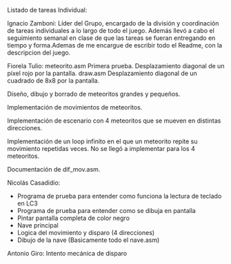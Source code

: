 Listado de tareas Individual:

Ignacio Zamboni: Líder del Grupo, encargado de la división y coordinación de tareas individuales a lo largo de todo el juego. Además llevó a cabo el seguimiento semanal en clase de que las tareas se fueran entregando en tiempo y forma.Ademas de me encargue de escribir todo el Readme, con la descripcion del juego.

Fiorela Tulio:
meteorito.asm
Primera prueba. Desplazamiento diagonal de un píxel rojo por la pantalla.
draw.asm
Desplazamiento diagonal de un cuadrado de 8x8 por la pantalla.

Diseño, dibujo y borrado de meteoritos grandes y pequeños. 

Implementación de movimientos de meteoritos.

Implementación de escenario con 4 meteoritos que se mueven en distintas direcciones.

Implementación de un loop infinito en el que un meteorito repite su movimiento repetidas veces. No se llegó a implementar para los 4 meteoritos.

Documentación de dif_mov.asm.

Nicolás Casadidio:
* Programa de prueba para entender como funciona la lectura de teclado en LC3
* Programa de prueba para entender como se dibuja en pantalla
* Pintar pantalla completa de color negro
* Nave principal
* Logica del movimiento y disparo (4 direcciones)
* Dibujo de la nave 
(Basicamente todo el nave.asm)


Antonio Giro: 
Intento mecánica de disparo